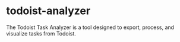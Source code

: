 # todoist-analyzer
The Todoist Task Analyzer is a tool designed to export, process, and visualize tasks from Todoist.
